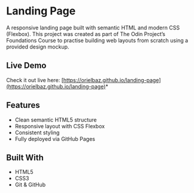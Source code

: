 # Landing Page

A responsive landing page built with semantic HTML and modern CSS 
(Flexbox). This project was created as part of The Odin Project’s 
Foundations Course to practise building web layouts from scratch using a 
provided design mockup.

## Live Demo

Check it out live here: 
[https://orielbaz.github.io/landing-page](https://orielbaz.github.io/landing-page)*

## Features

- Clean semantic HTML5 structure
- Responsive layout with CSS Flexbox
- Consistent styling
- Fully deployed via GitHub Pages

## Built With

- HTML5
- CSS3
- Git & GitHub
